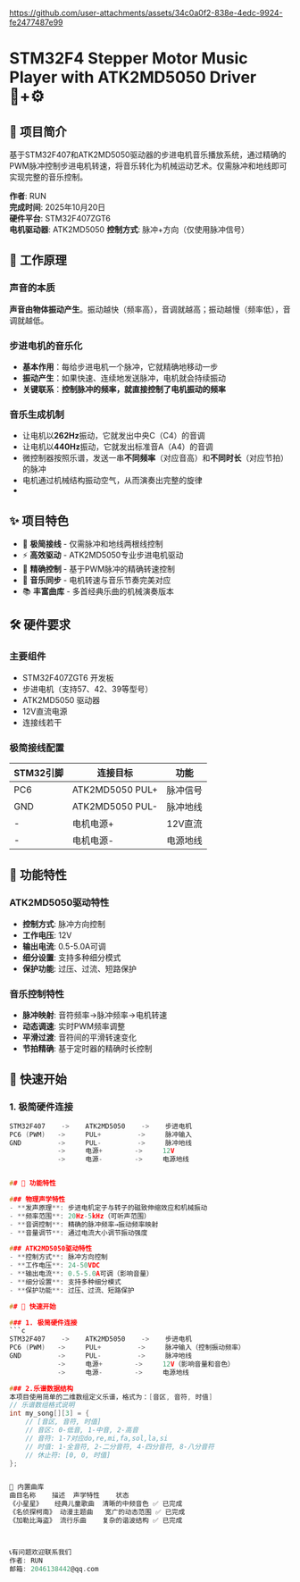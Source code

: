 
https://github.com/user-attachments/assets/34c0a0f2-838e-4edc-9924-fe2477487e99
# STM32F4 Stepper Motor Music Player with ATK2MD5050 Driver 🎵+⚙️

## 📖 项目简介

基于STM32F407和ATK2MD5050驱动器的步进电机音乐播放系统，通过精确的PWM脉冲控制步进电机转速，将音乐转化为机械运动艺术。仅需脉冲和地线即可实现完整的音乐控制。

**作者**: RUN  
**完成时间**: 2025年10月20日  
**硬件平台**: STM32F407ZGT6  
**电机驱动器**: ATK2MD5050 
**控制方式**: 脉冲+方向（仅使用脉冲信号）

## 🎯 工作原理

### 声音的本质
**声音由物体振动产生**。振动越快（频率高），音调就越高；振动越慢（频率低），音调就越低。

### 步进电机的音乐化
- **基本作用**：每给步进电机一个脉冲，它就精确地移动一步
- **振动产生**：如果快速、连续地发送脉冲，电机就会持续振动
- **关键联系**：**控制脉冲的频率，就直接控制了电机振动的频率**

### 音乐生成机制
- 让电机以**262Hz**振动，它就发出中央C（C4）的音调
- 让电机以**440Hz**振动，它就发出标准音A（A4）的音调
- 微控制器按照乐谱，发送一串**不同频率**（对应音高）和**不同时长**（对应节拍）的脉冲
- 电机通过机械结构振动空气，从而演奏出完整的旋律
- 
## ✨ 项目特色

- 🎼 **极简接线** - 仅需脉冲和地线两根线控制
- ⚡ **高效驱动** - ATK2MD5050专业步进电机驱动
- 🎹 **精确控制** - 基于PWM脉冲的精确转速控制
- 🥁 **音乐同步** - 电机转速与音乐节奏完美对应
- 📚 **丰富曲库** - 多首经典乐曲的机械演奏版本

## 🛠️ 硬件要求

### 主要组件
- STM32F407ZGT6 开发板
- 步进电机（支持57、42、39等型号）
- ATK2MD5050 驱动器
- 12V直流电源
- 连接线若干

### 极简接线配置
| STM32引脚 | 连接目标 | 功能 |
|-----------|----------|------|
| PC6 | ATK2MD5050 PUL+ | 脉冲信号 |
| GND | ATK2MD5050 PUL- | 脉冲地线 |
| - | 电机电源+ | 12V直流 |
| - | 电机电源- | 电源地线 |

## 🎵 功能特性

### ATK2MD5050驱动特性
- **控制方式**: 脉冲方向控制
- **工作电压**: 12V
- **输出电流**: 0.5-5.0A可调
- **细分设置**: 支持多种细分模式
- **保护功能**: 过压、过流、短路保护

### 音乐控制特性
- **脉冲映射**: 音符频率→脉冲频率→电机转速
- **动态调速**: 实时PWM频率调整
- **平滑过渡**: 音符间的平滑转速变化
- **节拍精确**: 基于定时器的精确时长控制

## 🚀 快速开始

### 1. 极简硬件连接
```c
STM32F407    ->    ATK2MD5050    ->    步进电机
PC6 (PWM)   ->     PUL+         ->     脉冲输入
GND         ->     PUL-         ->     脉冲地线
            ->     电源+        ->     12V
            ->     电源-        ->     电源地线


## 🎵 功能特性

### 物理声学特性
- **发声原理**: 步进电机定子与转子的磁致伸缩效应和机械振动
- **频率范围**: 20Hz-5kHz（可听声范围）
- **音调控制**: 精确的脉冲频率→振动频率映射
- **音量调节**: 通过电流大小调节振动强度

### ATK2MD5050驱动特性
- **控制方式**: 脉冲方向控制
- **工作电压**: 24-50VDC
- **输出电流**: 0.5-5.0A可调（影响音量）
- **细分设置**: 支持多种细分模式
- **保护功能**: 过压、过流、短路保护

## 🚀 快速开始

### 1. 极简硬件连接
```c
STM32F407    ->    ATK2MD5050    ->    步进电机
PC6 (PWM)   ->     PUL+         ->     脉冲输入（控制振动频率）
GND         ->     PUL-         ->     脉冲地线
            ->     电源+        ->     12V（影响音量和音色）
            ->     电源-        ->     电源地线

### 2.乐谱数据结构
本项目使用简单的二维数组定义乐谱，格式为：[音区, 音符, 时值]
// 乐谱数组格式说明
int my_song[][3] = {
    // [音区, 音符, 时值]
    // 音区: 0-低音, 1-中音, 2-高音  
    // 音符: 1-7对应do,re,mi,fa,sol,la,si
    // 时值: 1-全音符, 2-二分音符, 4-四分音符, 8-八分音符
    // 休止符: [0, 0, 时值]
};


🎼 内置曲库
曲目名称	描述	声学特性	状态
《小星星》	经典儿童歌曲	清晰的中频音色	✅ 已完成
《名侦探柯南》	动漫主题曲	宽广的动态范围	✅ 已完成
《加勒比海盗》	流行乐曲	复杂的谐波结构	✅ 已完成



📞有问题欢迎联系我们
作者: RUN
邮箱: 2046138442@qq.com

